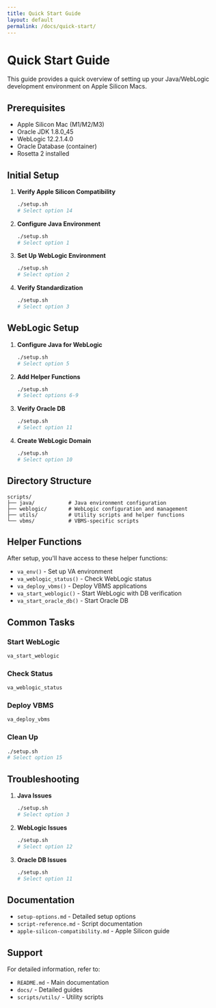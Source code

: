 ```yaml
---
title: Quick Start Guide
layout: default
permalink: /docs/quick-start/
---
```


# Quick Start Guide

This guide provides a quick overview of setting up your Java/WebLogic development environment on Apple Silicon Macs.

## Prerequisites

- Apple Silicon Mac (M1/M2/M3)
- Oracle JDK 1.8.0_45
- WebLogic 12.2.1.4.0
- Oracle Database (container)
- Rosetta 2 installed

## Initial Setup

1. **Verify Apple Silicon Compatibility**

   ```bash
   ./setup.sh
   # Select option 14
   ```

2. **Configure Java Environment**

   ```bash
   ./setup.sh
   # Select option 1
   ```

3. **Set Up WebLogic Environment**

   ```bash
   ./setup.sh
   # Select option 2
   ```

4. **Verify Standardization**
   ```bash
   ./setup.sh
   # Select option 3
   ```

## WebLogic Setup

1. **Configure Java for WebLogic**

   ```bash
   ./setup.sh
   # Select option 5
   ```

2. **Add Helper Functions**

   ```bash
   ./setup.sh
   # Select options 6-9
   ```

3. **Verify Oracle DB**

   ```bash
   ./setup.sh
   # Select option 11
   ```

4. **Create WebLogic Domain**
   ```bash
   ./setup.sh
   # Select option 10
   ```

## Directory Structure

```
scripts/
├── java/           # Java environment configuration
├── weblogic/       # WebLogic configuration and management
├── utils/          # Utility scripts and helper functions
└── vbms/           # VBMS-specific scripts
```

## Helper Functions

After setup, you'll have access to these helper functions:

- `va_env()` - Set up VA environment
- `va_weblogic_status()` - Check WebLogic status
- `va_deploy_vbms()` - Deploy VBMS applications
- `va_start_weblogic()` - Start WebLogic with DB verification
- `va_start_oracle_db()` - Start Oracle DB

## Common Tasks

### Start WebLogic

```bash
va_start_weblogic
```

### Check Status

```bash
va_weblogic_status
```

### Deploy VBMS

```bash
va_deploy_vbms
```

### Clean Up

```bash
./setup.sh
# Select option 15
```

## Troubleshooting

1. **Java Issues**

   ```bash
   ./setup.sh
   # Select option 3
   ```

2. **WebLogic Issues**

   ```bash
   ./setup.sh
   # Select option 12
   ```

3. **Oracle DB Issues**
   ```bash
   ./setup.sh
   # Select option 11
   ```

## Documentation

- `setup-options.md` - Detailed setup options
- `script-reference.md` - Script documentation
- `apple-silicon-compatibility.md` - Apple Silicon guide

## Support

For detailed information, refer to:

- `README.md` - Main documentation
- `docs/` - Detailed guides
- `scripts/utils/` - Utility scripts
